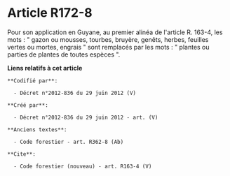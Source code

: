 # Article R172-8

Pour son application en Guyane, au premier alinéa de l'article R. 163-4, les mots : " gazon ou mousses, tourbes, bruyère,
genêts, herbes, feuilles vertes ou mortes, engrais " sont remplacés par les mots : " plantes ou parties de plantes de toutes
espèces ".

**Liens relatifs à cet article**

	**Codifié par**:

	  - Décret n°2012-836 du 29 juin 2012 (V)

	**Créé par**:

	  - Décret n°2012-836 du 29 juin 2012 - art. (V)

	**Anciens textes**:

	  - Code forestier - art. R362-8 (Ab)

	**Cite**:

	  - Code forestier (nouveau) - art. R163-4 (V)
